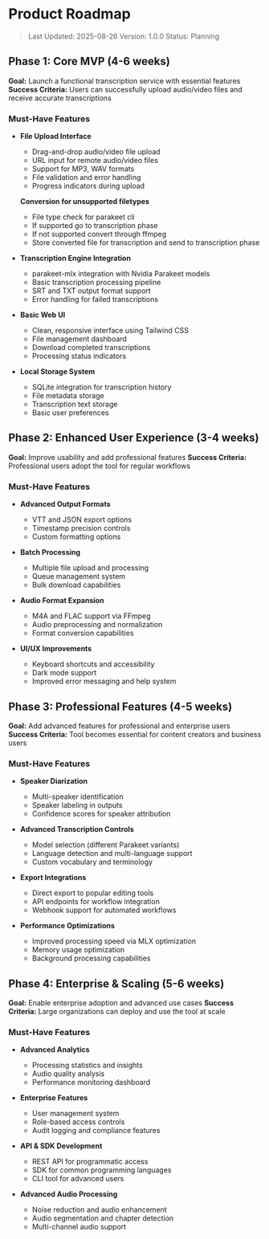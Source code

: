 # Product Roadmap

> Last Updated: 2025-08-26
> Version: 1.0.0
> Status: Planning

## Phase 1: Core MVP (4-6 weeks)

**Goal:** Launch a functional transcription service with essential features
**Success Criteria:** Users can successfully upload audio/video files and receive accurate transcriptions

### Must-Have Features

- **File Upload Interface**
  - Drag-and-drop audio/video file upload
  - URL input for remote audio/video files
  - Support for MP3, WAV formats
  - File validation and error handling
  - Progress indicators during upload

  **Conversion for unsupported filetypes**
  - File type check for parakeet cli
  - If supported go to transcription phase
  - If not supported convert through ffmpeg
  - Store converted file for transcription and send to transcription phase


- **Transcription Engine Integration**
  - parakeet-mlx integration with Nvidia Parakeet models
  - Basic transcription processing pipeline
  - SRT and TXT output format support
  - Error handling for failed transcriptions

- **Basic Web UI**
  - Clean, responsive interface using Tailwind CSS
  - File management dashboard
  - Download completed transcriptions
  - Processing status indicators

- **Local Storage System**
  - SQLite integration for transcription history
  - File metadata storage
  - Transcription text storage
  - Basic user preferences

## Phase 2: Enhanced User Experience (3-4 weeks)

**Goal:** Improve usability and add professional features
**Success Criteria:** Professional users adopt the tool for regular workflows

### Must-Have Features

- **Advanced Output Formats**
  - VTT and JSON export options
  - Timestamp precision controls
  - Custom formatting options

- **Batch Processing**
  - Multiple file upload and processing
  - Queue management system
  - Bulk download capabilities

- **Audio Format Expansion**
  - M4A and FLAC support via FFmpeg
  - Audio preprocessing and normalization
  - Format conversion capabilities

- **UI/UX Improvements**
  - Keyboard shortcuts and accessibility
  - Dark mode support
  - Improved error messaging and help system

## Phase 3: Professional Features (4-5 weeks)

**Goal:** Add advanced features for professional and enterprise users
**Success Criteria:** Tool becomes essential for content creators and business users

### Must-Have Features

- **Speaker Diarization**
  - Multi-speaker identification
  - Speaker labeling in outputs
  - Confidence scores for speaker attribution

- **Advanced Transcription Controls**
  - Model selection (different Parakeet variants)
  - Language detection and multi-language support
  - Custom vocabulary and terminology

- **Export Integrations**
  - Direct export to popular editing tools
  - API endpoints for workflow integration
  - Webhook support for automated workflows

- **Performance Optimizations**
  - Improved processing speed via MLX optimization
  - Memory usage optimization
  - Background processing capabilities

## Phase 4: Enterprise & Scaling (5-6 weeks)

**Goal:** Enable enterprise adoption and advanced use cases
**Success Criteria:** Large organizations can deploy and use the tool at scale

### Must-Have Features

- **Advanced Analytics**
  - Processing statistics and insights
  - Audio quality analysis
  - Performance monitoring dashboard

- **Enterprise Features**
  - User management system
  - Role-based access controls
  - Audit logging and compliance features

- **API & SDK Development**
  - REST API for programmatic access
  - SDK for common programming languages
  - CLI tool for advanced users

- **Advanced Audio Processing**
  - Noise reduction and audio enhancement
  - Audio segmentation and chapter detection
  - Multi-channel audio support